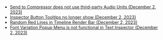 - [Send to Compressor does not use third-party Audio Units (December 2, 2023)](https://github.com/CommandPost/FCPCafe/issues/287)
- [Inspector Button Tooltips no longer show (December 2, 2023)](https://github.com/CommandPost/FCPCafe/issues/286)
- [Random Red Lines in Timeline Render Bar (December 2, 2023)](https://github.com/CommandPost/FCPCafe/issues/285)
- [Font Variation Popup Menu is not functional in Text Inspector (December 2, 2023)](https://github.com/CommandPost/FCPCafe/issues/284)

